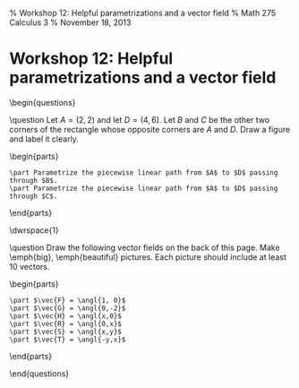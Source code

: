 % Workshop 12: Helpful parametrizations and a vector field
% Math 275 Calculus 3
% November 18, 2013

# Workshop 12: Helpful parametrizations and a vector field

\begin{questions}

\question Let $A = (2,2)$ and let $D = (4,6)$. Let $B$ and $C$ be the other two corners of the rectangle whose opposite corners are $A$ and $D$. Draw a figure and label it clearly.

\begin{parts}

    \part Parametrize the piecewise linear path from $A$ to $D$ passing through $B$.
    \part Parametrize the piecewise linear path from $A$ to $D$ passing through $C$.

\end{parts}

\dwrspace{1}

\question Draw the following vector fields on the back of this page. Make \emph{big}, \emph{beautiful} pictures. Each picture should include at least 10 vectors.

\begin{parts}

    \part $\vec{F} = \angl{1, 0}$
    \part $\vec{G} = \angl{0,-2}$
    \part $\vec{H} = \angl{x,0}$
    \part $\vec{R} = \angl{0,x}$
    \part $\vec{S} = \angl{x,y}$
    \part $\vec{T} = \angl{-y,x}$

\end{parts}

\end{questions}
